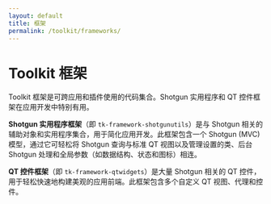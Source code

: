 ```yaml
---
layout: default
title: 框架
permalink: /toolkit/frameworks/
---
```


# Toolkit 框架

Toolkit 框架是可跨应用和插件使用的代码集合。Shotgun 实用程序和 QT 控件框架在应用开发中特别有用。

**Shotgun 实用程序框架**（即 `tk-framework-shotgunutils`）是与 Shotgun 相关的辅助对象和实用程序集合，用于简化应用开发。此框架包含一个 Shotgun (MVC) 模型，通过它可轻松将 Shotgun 查询与标准 QT 视图以及管理设置的类、后台 Shotgun 处理和全局参数（如数据结构、状态和图标）相连。

**QT 控件框架**（即 `tk-framework-qtwidgets`）是大量 Shotgun 相关的 QT 控件，用于轻松快速地构建美观的应用前端。此框架包含多个自定义 QT 视图、代理和控件。

